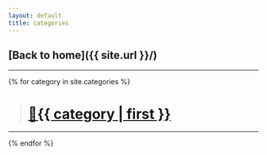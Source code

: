 ```yaml
---
layout: default
title: categories
---
```

## [Back to home]({{ site.url }}/)

---
{% for category in site.categories %}
> <h1><a href="{{ site.url }}/category/{{ category | first | url_encode }}.html">&#128194;{{ category | first }}</a></h1>
---
{% endfor %}
